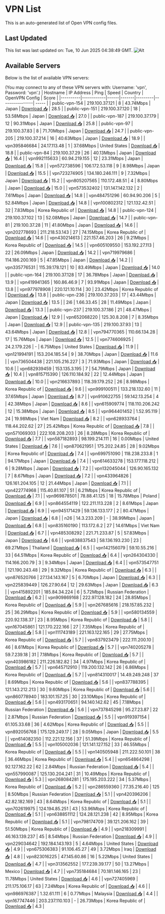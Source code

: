 # VPN List

This is an auto-generated list of Open VPN config files.

## Last Updated

This list was last updated on: Tue, 10 Jun 2025 04:38:49 GMT.
![Alt](https://repobeats.axiom.co/api/embed/186b98318ef1479477931607c1ad7d823f12451f.svg "Repobeats analytics image")

## Available Servers

Below is the list of available VPN servers:

(You may connect to any of these VPN servers with: Username: 'vpn', Password: 'vpn'.)
| Hostname | IP Address | Ping | Speed | Country | OpenVPN Config | Score |
|----------|------------|------|-------|---------|----------------| ----- |
| public-vpn-154 | 219.100.37.121 | 8 | 43.74Mbps | Japan | [Download 📥](./configs/server_0_JP.ovpn) | 28.5 |
| public-vpn-151 | 219.100.37.120 | 18 | 53.58Mbps | Japan | [Download 📥](./configs/server_1_JP.ovpn) | 27.0 |
| public-vpn-187 | 219.100.37.179 | 12 | 90.31Mbps | Japan | [Download 📥](./configs/server_2_JP.ovpn) | 25.8 |
| public-vpn-97 | 219.100.37.83 | 8 | 71.70Mbps | Japan | [Download 📥](./configs/server_3_JP.ovpn) | 24.7 |
| public-vpn-205 | 219.100.37.214 | 16 | 40.63Mbps | Japan | [Download 📥](./configs/server_4_JP.ovpn) | 18.9 |
| vpn395846684 | 24.17.113.48 | 1 | 37.68Mbps | United States | [Download 📥](./configs/server_5_US.ovpn) | 18.8 |
| public-vpn-84 | 219.100.37.29 | 26 | 40.13Mbps | Japan | [Download 📥](./configs/server_6_JP.ovpn) | 16.4 |
| vpn992115633 | 60.94.219.155 | 12 | 23.31Mbps | Japan | [Download 📥](./configs/server_7_JP.ovpn) | 15.8 |
| vpn572738596 | 106.172.53.118 | 9 | 8.98Mbps | Japan | [Download 📥](./configs/server_8_JP.ovpn) | 15.5 |
| vpn723274905 | 134.180.246.111 | 9 | 7.32Mbps | Japan | [Download 📥](./configs/server_9_JP.ovpn) | 15.2 |
| vpn805207565 | 110.172.48.51 | 4 | 8.80Mbps | Japan | [Download 📥](./configs/server_10_JP.ovpn) | 15.0 |
| vpn573532402 | 131.147.142.132 | 2 | 7.61Mbps | Japan | [Download 📥](./configs/server_11_JP.ovpn) | 14.8 |
| vpn484751296 | 60.94.90.206 | 5 | 52.84Mbps | Japan | [Download 📥](./configs/server_12_JP.ovpn) | 14.8 |
| vpn100802312 | 121.132.42.51 | 32 | 7.83Mbps | Korea Republic of | [Download 📥](./configs/server_13_KR.ovpn) | 14.8 |
| public-vpn-124 | 219.100.37.102 | 13 | 52.08Mbps | Japan | [Download 📥](./configs/server_14_JP.ovpn) | 14.7 |
| public-vpn-81 | 219.100.37.28 | 11 | 41.80Mbps | Japan | [Download 📥](./configs/server_15_JP.ovpn) | 14.6 |
| vpn202778693 | 211.218.53.143 | 27 | 74.15Mbps | Korea Republic of | [Download 📥](./configs/server_16_KR.ovpn) | 14.6 |
| vpn430214613 | 221.157.46.203 | 26 | 9.21Mbps | Korea Republic of | [Download 📥](./configs/server_17_KR.ovpn) | 14.5 |
| vpn605109550 | 153.192.27.113 | 22 | 26.09Mbps | Japan | [Download 📥](./configs/server_18_JP.ovpn) | 14.2 |
| vpn719979686 | 114.186.200.169 | 5 | 47.85Mbps | Japan | [Download 📥](./configs/server_19_JP.ovpn) | 14.2 |
| vpn335776531 | 115.39.178.121 | 10 | 83.49Mbps | Japan | [Download 📥](./configs/server_20_JP.ovpn) | 14.0 |
| public-vpn-164 | 219.100.37.128 | 17 | 36.78Mbps | Japan | [Download 📥](./configs/server_21_JP.ovpn) | 13.9 |
| vpn419941365 | 160.86.46.9 | 7 | 93.91Mbps | Japan | [Download 📥](./configs/server_22_JP.ovpn) | 13.8 |
| vpn977978908 | 220.121.10.114 | 30 | 23.42Mbps | Korea Republic of | [Download 📥](./configs/server_23_KR.ovpn) | 13.8 |
| public-vpn-236 | 219.100.37.203 | 17 | 43.44Mbps | Japan | [Download 📥](./configs/server_24_JP.ovpn) | 13.5 |
| 2i6 | 1.66.33.45 | 28 | 11.49Mbps | Japan | [Download 📥](./configs/server_25_JP.ovpn) | 13.3 |
| public-vpn-237 | 219.100.37.186 | 21 | 48.47Mbps | Japan | [Download 📥](./configs/server_26_JP.ovpn) | 12.9 |
| vpn652068220 | 125.30.8.208 | 7 | 8.35Mbps | Japan | [Download 📥](./configs/server_27_JP.ovpn) | 12.9 |
| public-vpn-135 | 219.100.37.93 | 13 | 43.64Mbps | Japan | [Download 📥](./configs/server_28_JP.ovpn) | 12.8 |
| vpn794770365 | 110.66.134.28 | 17 | 15.76Mbps | Japan | [Download 📥](./configs/server_29_JP.ovpn) | 12.5 |
| vpn774606925 | 24.2.179.226 | - | 6.75Mbps | United States | [Download 📥](./configs/server_30_US.ovpn) | 11.9 |
| vpn121994191 | 153.204.185.54 | 9 | 38.70Mbps | Japan | [Download 📥](./configs/server_31_JP.ovpn) | 11.6 |
| vpn736504438 | 221.105.216.227 | 3 | 71.93Mbps | Japan | [Download 📥](./configs/server_32_JP.ovpn) | 10.6 |
| vpn682939459 | 153.135.3.195 | 7 | 54.79Mbps | Japan | [Download 📥](./configs/server_33_JP.ovpn) | 10.4 |
| vpn815715390 | 126.110.184.92 | 22 | 12.44Mbps | Japan | [Download 📥](./configs/server_34_JP.ovpn) | 10.0 |
| vpn216637893 | 118.39.179.252 | 26 | 8.98Mbps | Korea Republic of | [Download 📥](./configs/server_35_KR.ovpn) | 9.6 |
| vpn999100511 | 133.218.132.60 | 11 | 37.65Mbps | Japan | [Download 📥](./configs/server_36_JP.ovpn) | 8.7 |
| vpn910622755 | 59.142.13.254 | 4 | 42.38Mbps | Japan | [Download 📥](./configs/server_37_JP.ovpn) | 8.6 |
| vpn615909774 | 118.110.206.242 | 12 | 15.38Mbps | Japan | [Download 📥](./configs/server_38_JP.ovpn) | 8.5 |
| vpn964401452 | 1.52.95.119 | 24 | 19.98Mbps | Viet Nam | [Download 📥](./configs/server_39_VN.ovpn) | 8.2 |
| vpn628933764 | 118.44.202.62 | 27 | 25.42Mbps | Korea Republic of | [Download 📥](./configs/server_40_KR.ovpn) | 7.8 |
| vpn571069303 | 222.108.208.203 | 26 | 8.28Mbps | Korea Republic of | [Download 📥](./configs/server_41_KR.ovpn) | 7.7 |
| vpn587182893 | 98.199.214.111 | 16 | 0.00Mbps | United States | [Download 📥](./configs/server_42_US.ovpn) | 7.6 |
| vpn870621951 | 175.202.24.85 | 28 | 9.02Mbps | Korea Republic of | [Download 📥](./configs/server_43_KR.ovpn) | 7.4 |
| vpn699751090 | 118.238.233.8 | 1 | 94.17Mbps | Japan | [Download 📥](./configs/server_44_JP.ovpn) | 7.4 |
| vpn614633278 | 153.177.118.212 | 6 | 9.28Mbps | Japan | [Download 📥](./configs/server_45_JP.ovpn) | 7.2 |
| vpn132045044 | 126.90.165.132 | 7 | 8.67Mbps | Japan | [Download 📥](./configs/server_46_JP.ovpn) | 7.2 |
| vpn433964826 | 126.161.204.105 | 12 | 21.44Mbps | Japan | [Download 📥](./configs/server_47_JP.ovpn) | 7.1 |
| vpn422774968 | 115.40.81.107 | 51 | 6.21Mbps | Korea Republic of | [Download 📥](./configs/server_48_KR.ovpn) | 7.1 |
| vpn969878501 | 78.88.41.125 | 18 | 15.78Mbps | Poland | [Download 📥](./configs/server_49_PL.ovpn) | 6.9 |
| vpn864554119 | 122.211.113.228 | 2 | 8.61Mbps | Japan | [Download 📥](./configs/server_50_JP.ovpn) | 6.9 |
| vpn945171429 | 59.136.133.177 | 2 | 80.47Mbps | Japan | [Download 📥](./configs/server_51_JP.ovpn) | 6.8 |
| n26 | 14.3.233.209 | - | 38.99Mbps | Japan | [Download 📥](./configs/server_52_JP.ovpn) | 6.8 |
| vpn835160190 | 113.172.6.2 | 27 | 14.61Mbps | Viet Nam | [Download 📥](./configs/server_53_VN.ovpn) | 6.7 |
| vpn485308292 | 221.71.233.87 | 5 | 57.83Mbps | Japan | [Download 📥](./configs/server_54_JP.ovpn) | 6.6 |
| vpn838837543 | 58.136.193.230 | 23 | 69.27Mbps | Thailand | [Download 📥](./configs/server_55_TH.ovpn) | 6.5 |
| vpn142156079 | 59.10.55.216 | 33 | 64.51Mbps | Korea Republic of | [Download 📥](./configs/server_56_KR.ovpn) | 6.4 |
| vpn264304330 | 114.166.200.79 | 3 | 9.34Mbps | Japan | [Download 📥](./configs/server_57_JP.ovpn) | 6.4 |
| vpn573547751 | 121.190.243.48 | 29 | 9.32Mbps | Korea Republic of | [Download 📥](./configs/server_58_KR.ovpn) | 6.3 |
| vpn876520766 | 27.134.143.167 | 5 | 6.70Mbps | Japan | [Download 📥](./configs/server_59_JP.ovpn) | 6.3 |
| vpn225839449 | 126.27.90.64 | 12 | 29.63Mbps | Japan | [Download 📥](./configs/server_60_JP.ovpn) | 6.3 |
| vpn415892201 | 185.84.34.224 | 6 | 5.72Mbps | Russian Federation | [Download 📥](./configs/server_61_RU.ovpn) | 6.2 |
| vpn909869168 | 222.97.128.182 | 24 | 28.85Mbps | Korea Republic of | [Download 📥](./configs/server_62_KR.ovpn) | 5.9 |
| vpn267685616 | 218.157.85.232 | 25 | 36.29Mbps | Korea Republic of | [Download 📥](./configs/server_63_KR.ovpn) | 5.9 |
| vpn580134559 | 220.92.138.37 | 23 | 8.95Mbps | Korea Republic of | [Download 📥](./configs/server_64_KR.ovpn) | 5.8 |
| vpn167045861 | 121.170.222.166 | 27 | 7.35Mbps | Korea Republic of | [Download 📥](./configs/server_65_KR.ovpn) | 5.8 |
| vpn111743189 | 221.163.122.165 | 29 | 27.75Mbps | Korea Republic of | [Download 📥](./configs/server_66_KR.ovpn) | 5.7 |
| vpn837923479 | 222.111.200.10 | 46 | 8.61Mbps | Korea Republic of | [Download 📥](./configs/server_67_KR.ovpn) | 5.7 |
| vpn740205278 | 59.7.239.18 | 31 | 7.18Mbps | Korea Republic of | [Download 📥](./configs/server_68_KR.ovpn) | 5.7 |
| vpn403986182 | 211.226.182.82 | 34 | 4.97Mbps | Korea Republic of | [Download 📥](./configs/server_69_KR.ovpn) | 5.7 |
| vpn645712910 | 119.200.132.142 | 26 | 6.86Mbps | Korea Republic of | [Download 📥](./configs/server_70_KR.ovpn) | 5.7 |
| vpn814310017 | 14.49.249.248 | 37 | 8.69Mbps | Korea Republic of | [Download 📥](./configs/server_71_KR.ovpn) | 5.6 |
| vpn837788395 | 121.143.212.213 | 30 | 9.60Mbps | Korea Republic of | [Download 📥](./configs/server_72_KR.ovpn) | 5.6 |
| vpn860778940 | 183.101.157.25 | 30 | 23.10Mbps | Korea Republic of | [Download 📥](./configs/server_73_KR.ovpn) | 5.6 |
| vpn493170651 | 94.140.142.62 | 45 | 7.18Mbps | Russian Federation | [Download 📥](./configs/server_74_RU.ovpn) | 5.6 |
| vpn737845298 | 95.27.23.87 | 22 | 2.87Mbps | Russian Federation | [Download 📥](./configs/server_75_RU.ovpn) | 5.5 |
| vpn919397154 | 61.105.33.68 | 36 | 4.62Mbps | Korea Republic of | [Download 📥](./configs/server_76_KR.ovpn) | 5.5 |
| vpn892056768 | 175.129.249.17 | 28 | 9.05Mbps | Japan | [Download 📥](./configs/server_77_JP.ovpn) | 5.5 |
| vpn614082350 | 112.221.12.156 | 37 | 51.39Mbps | Korea Republic of | [Download 📥](./configs/server_78_KR.ovpn) | 5.5 |
| vpn105002036 | 121.141.127.152 | 33 | 46.55Mbps | Korea Republic of | [Download 📥](./configs/server_79_KR.ovpn) | 5.5 |
| vpn140505948 | 211.222.50.101 | 38 | 36.46Mbps | Korea Republic of | [Download 📥](./configs/server_80_KR.ovpn) | 5.4 |
| vpn654864298 | 92.127.162.22 | 62 | 2.84Mbps | Russian Federation | [Download 📥](./configs/server_81_RU.ovpn) | 5.4 |
| vpn557990087 | 125.130.204.241 | 31 | 10.49Mbps | Korea Republic of | [Download 📥](./configs/server_82_KR.ovpn) | 5.3 |
| vpn268084281 | 175.195.203.222 | 34 | 5.37Mbps | Korea Republic of | [Download 📥](./configs/server_83_KR.ovpn) | 5.2 |
| vpn286559360 | 77.35.216.40 | 125 | 8.50Mbps | Russian Federation | [Download 📥](./configs/server_84_RU.ovpn) | 5.1 |
| vpn420396206 | 42.82.182.169 | 43 | 8.64Mbps | Korea Republic of | [Download 📥](./configs/server_85_KR.ovpn) | 5.1 |
| vpn702619975 | 124.194.85.251 | 43 | 53.96Mbps | Korea Republic of | [Download 📥](./configs/server_86_KR.ovpn) | 5.1 |
| vpn638851112 | 124.28.121.238 | 42 | 8.95Mbps | Korea Republic of | [Download 📥](./configs/server_87_KR.ovpn) | 5.1 |
| vpn798174709 | 39.121.206.162 | 39 | 51.50Mbps | Korea Republic of | [Download 📥](./configs/server_88_KR.ovpn) | 4.9 |
| vpn218309991 | 46.163.139.237 | 45 | 8.54Mbps | Russian Federation | [Download 📥](./configs/server_89_RU.ovpn) | 4.9 |
| vpn229034642 | 192.184.143.193 | 5 | 4.64Mbps | United States | [Download 📥](./configs/server_90_US.ovpn) | 4.9 |
| vpn675306383 | 91.106.45.27 | 49 | 3.72Mbps | Iraq | [Download 📥](./configs/server_91_IQ.ovpn) | 4.8 |
| vpn823016225 | 47.145.60.86 | 16 | 5.22Mbps | United States | [Download 📥](./configs/server_92_US.ovpn) | 4.7 |
| vpn313562552 | 177.239.39.177 | 50 | 13.27Mbps | Mexico | [Download 📥](./configs/server_93_MX.ovpn) | 4.7 |
| vpn735184684 | 70.181.146.165 | 23 | 11.78Mbps | United States | [Download 📥](./configs/server_94_US.ovpn) | 4.6 |
| vpn727405969 | 211.175.106.17 | 63 | 7.24Mbps | Korea Republic of | [Download 📥](./configs/server_95_KR.ovpn) | 4.6 |
| vpn986976387 | 1.32.61.111 | 6 | 0.77Mbps | Malaysia | [Download 📥](./configs/server_96_MY.ovpn) | 4.4 |
| vpn167747446 | 203.237.110.103 | - | 26.73Mbps | Korea Republic of | [Download 📥](./configs/server_97_KR.ovpn) | 4.3 |
